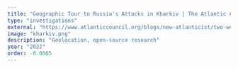 ```yaml
---
title: "Geographic Tour to Russia's Attacks in Kharkiv | The Atlantic Council"
type: "investigations"
external: "https://www.atlanticcouncil.org/blogs/new-atlanticist/two-weeks-that-shook-kharkiv/"
image: "kharkiv.png"
description: "Geolocation, open-source research"
year: "2022"
order: -0.0005
---
```

